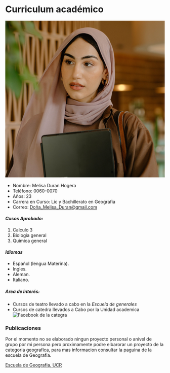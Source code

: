 **Curriculum académico**
========================


![Imagen de Microsoft 365](doña.jpg)

- Nombre: Melisa Duran Hogera  
- Teléfono: 0060-0070  
- Años: 23 
- Carrera en Curso: Lic y Bachillerato en Geografia  
- Correo: Doña_Melisa_Duran@gmail.com  

#### **_Cusos Aprobado:_**

1. Calculo 3
2. Biologia general
3. Quimica general

#### **_Idiomas_**

- Español (lengua Materina).
- Ingles.
- Aleman.
- Italiano.

##### Area de Interés:  
- Cursos de teatro llevado a cabo en la _Escuela de generales_
- Cursos de catedra llevados a Cabo por la Unidad academica\
![Facebook de la categra](https://scontent.fsjo14-1.fna.fbcdn.net/v/t1.6435-9/164584796_103886961798482_7654528265235947651_n.png?stp=dst-png_p526x296&_nc_cat=111&ccb=1-7&_nc_sid=730e14&_nc_ohc=aFIJm1NYO-EAX-aXscV&_nc_ht=scontent.fsjo14-1.fna&oh=00_AfD7OPE-ddIKcyn8gVAiMdXm0dXYu84nol_KLFx-znhe0A&oe=644C144B)	


### Publicaciones
Por el momento no se elaborado ningun proyecto personal o anivel de grupo por mi persona pero proximamente podre elbarorar un proyecto de la categoria geografíca, para mas informacion consultar la paguina de la escuela de Geografia.

[Escuela de Geografia, UCR](https://geografia.fcs.ucr.ac.cr/index.php)





